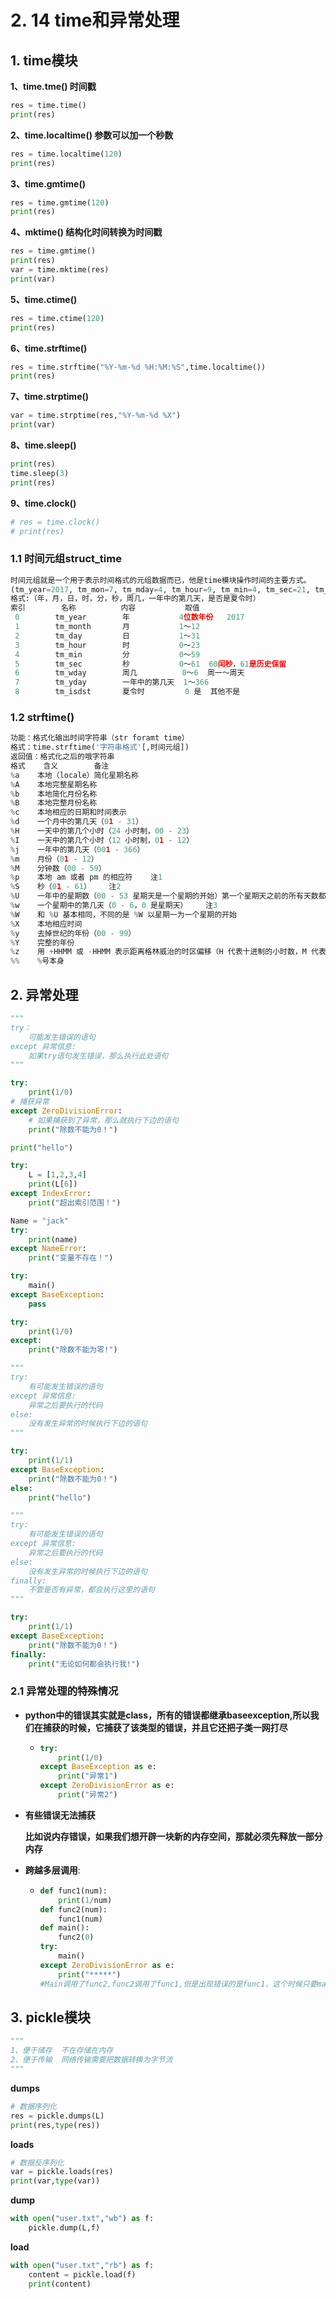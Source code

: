 # 2. 14 time和异常处理

## 1. time模块

**1、time.tme() 时间戳**

```python
res = time.time()
print(res)
```

**2、time.localtime()  参数可以加一个秒数**

```python
res = time.localtime(120)
print(res)
```

**3、time.gmtime()**

```python
res = time.gmtime(120)
print(res) 
```

**4、mktime()  结构化时间转换为时间戳**

```python
res = time.gmtime()
print(res)
var = time.mktime(res)
print(var)
```

**5、time.ctime()**

```python
res = time.ctime(120)
print(res)
```

**6、time.strftime()**

```python
res = time.strftime("%Y-%m-%d %H:%M:%S",time.localtime())
print(res)
```

**7、time.strptime()**

```python
var = time.strptime(res,"%Y-%m-%d %X")
print(var)
```

**8、time.sleep()**

```python
print(res)
time.sleep(3)
print(res)
```

**9、time.clock()**

```python
# res = time.clock()
# print(res)
```

### 1.1 时间元组struct_time

```python
时间元组就是一个用于表示时间格式的元组数据而已，他是time模块操作时间的主要方式。
(tm_year=2017, tm_mon=7, tm_mday=4, tm_hour=9, tm_min=4, tm_sec=21, tm_wday=1, tm_yday=185, tm_isdst=0)
格式:（年，月，日，时，分，秒，周几，一年中的第几天，是否是夏令时）
索引        名称          内容           取值
 0        tm_year        年           4位数年份   2017
 1        tm_month       月           1～12
 2        tm_day         日           1～31
 3        tm_hour        时           0～23 
 4        tm_min         分           0～59 
 5        tm_sec         秒           0～61  60闰秒，61是历史保留
 6        tm_wday        周几          0～6  周一～周天
 7        tm_yday        一年中的第几天  1～366
 8        tm_isdst       夏令时         0 是  其他不是
```

### 1.2 strftime()

```python
功能：格式化输出时间字符串（str foramt time）
格式：time.strftime('字符串格式'[,时间元组])
返回值：格式化之后的哦字符串
格式    含义        备注
%a    本地（locale）简化星期名称
%A    本地完整星期名称
%b    本地简化月份名称
%B    本地完整月份名称
%c    本地相应的日期和时间表示
%d    一个月中的第几天（01 - 31）
%H    一天中的第几个小时（24 小时制，00 - 23）
%I    一天中的第几个小时（12 小时制，01 - 12）
%j    一年中的第几天（001 - 366）
%m    月份（01 - 12）
%M    分钟数（00 - 59）
%p    本地 am 或者 pm 的相应符    注1
%S    秒（01 - 61）    注2
%U    一年中的星期数（00 - 53 星期天是一个星期的开始）第一个星期天之前的所有天数都放在第 0 周    注3
%w    一个星期中的第几天（0 - 6，0 是星期天）    注3
%W    和 %U 基本相同，不同的是 %W 以星期一为一个星期的开始
%X    本地相应时间
%y    去掉世纪的年份（00 - 99）
%Y    完整的年份
%z    用 +HHMM 或 -HHMM 表示距离格林威治的时区偏移（H 代表十进制的小时数，M 代表十进制的分钟数）
%%    %号本身
```

## 2. 异常处理

```python
"""
try：
    可能发生错误的语句
except 异常信息:
    如果try语句发生错误，那么执行此处语句
"""
```

```python
try:
    print(1/0)
# 捕获异常
except ZeroDivisionError:
    # 如果捕获到了异常，那么就执行下边的语句
    print("除数不能为0！")

print("hello")

try:
    L = [1,2,3,4]
    print(L[6])
except IndexError:
    print("超出索引范围！")

Name = "jack"
try:
    print(name)
except NameError:
    print("变量不存在！")

try:
    main()
except BaseException:
    pass

try:
    print(1/0)
except:
	print("除数不能为零!")
```

```python
"""
try:
    有可能发生错误的语句
except 异常信息:
    异常之后要执行的代码
else:
    没有发生异常的时候执行下边的语句
"""
```

```python
try:
    print(1/1)
except BaseException:
    print("除数不能为0！")
else:
    print("hello")
```

```python
"""
try:
    有可能发生错误的语句
except 异常信息:
    异常之后要执行的代码
else:
    没有发生异常的时候执行下边的语句
finally:
    不管是否有异常，都会执行这里的语句
"""
```

```python
try:
    print(1/1)
except BaseException:
    print("除数不能为0！")
finally:
    print("无论如何都会执行我!")
```

### 2.1 异常处理的特殊情况

- **python中的错误其实就是class，所有的错误都继承baseexception,所以我们在捕获的时候，它捕获了该类型的错误，并且它还把子类一网打尽**

  - ```python
    try:
        print(1/0)
    except BaseException as e:
        print("异常1")
    except ZeroDivisionError as e:
        print("异常2")
    ```

- **有些错误无法捕获**

  **比如说内存错误，如果我们想开辟一块新的内存空间，那就必须先释放一部分内存**

  

- **跨越多层调用**:

  - ```python
    def func1(num):
        print(1/num)
    def func2(num):
        func1(num)
    def main():
        func2(0)
    try:
        main()
    except ZeroDivisionError as e:
        print("*****")
    #Main调用了func2,func2调用了func1,但是出现错误的是func1，这个时候只要main捕获到了就可以处理
    ```

## 3. pickle模块

```python
"""
1、便于储存  不在存储在内存
2、便于传输  网络传输需要把数据转换为字节流
"""
```

**dumps**

```python
# 数据序列化
res = pickle.dumps(L)
print(res,type(res))
```

**loads**

```python
# 数据反序列化
var = pickle.loads(res)
print(var,type(var))
```

**dump**

```python
with open("user.txt","wb") as f:
    pickle.dump(L,f)
```

**load**

```python
with open("user.txt","rb") as f:
    content = pickle.load(f)
    print(content)
```







